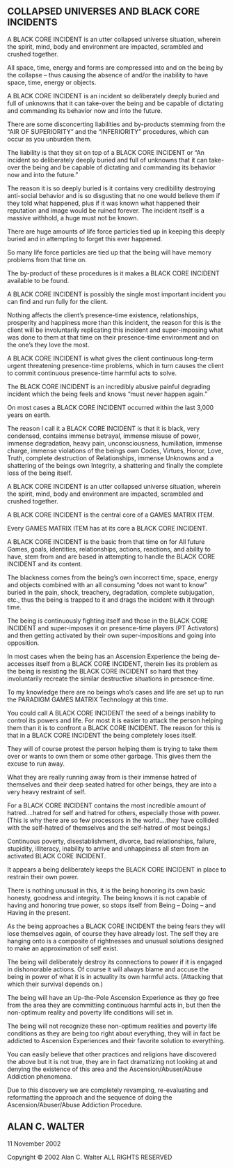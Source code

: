 ## COLLAPSED UNIVERSES AND BLACK CORE INCIDENTS

A BLACK CORE INCIDENT is an utter collapsed 
universe situation, wherein the spirit, mind, 
body and environment are impacted, scrambled and crushed together.

All space, time, energy and forms are compressed 
into and on the being by the collapse – thus 
causing the absence of and/or the inability to 
have space, time, energy or objects.

A BLACK CORE INCIDENT is an incident so 
deliberately deeply buried and full of unknowns 
that it can take-over the being and be capable of 
dictating and commanding its behavior now and into the future.

There are some disconcerting liabilities and 
by-products stemming from the “AIR OF 
SUPERIORITY” and the “INFERIORITY” procedures, 
which can occur as you unburden them.

The liability is that they sit on top of a BLACK 
CORE INCIDENT or “An incident so deliberately 
deeply buried and full of unknowns that it can 
take-over the being and be capable of dictating 
and commanding its behavior now and into the future.”

The reason it is so deeply buried is it contains 
very credibility destroying anti-social behavior 
and is so disgusting that no one would believe 
them if they told what happened, plus if it was 
known what happened their reputation and image 
would be ruined forever. The incident itself is a 
massive withhold, a huge must not be known.

There are huge amounts of life force particles 
tied up in keeping this deeply buried and in 
attempting to forget this ever happened.

So many life force particles are tied up that the 
being will have memory problems from that time on.

The by-product of these procedures is it makes a 
BLACK CORE INCIDENT available to be found.

A BLACK CORE INCIDENT is possibly the single most 
important incident you can find and run fully for the client.

Nothing affects the client’s presence-time 
existence, relationships, prosperity and 
happiness more than this incident, the reason for 
this is the client will be involuntarily 
replicating this incident and super-imposing what 
was done to them at that time on their 
presence-time environment and on the one’s they love the most.

A BLACK CORE INCIDENT is what gives the client 
continuous long-term urgent threatening 
presence-time problems, which in turn causes the 
client to commit continuous presence-time harmful acts to solve.

The BLACK CORE INCIDENT is an incredibly abusive 
painful degrading incident which the being feels 
and knows “must never happen again.”

On most cases a BLACK CORE INCIDENT occurred 
within the last 3,000 years on earth.

The reason I call it a BLACK CORE INCIDENT is 
that it is black, very condensed, contains 
immense betrayal, immense misuse of power, 
immense degradation, heavy pain, unconsciousness, 
humiliation, immense charge, immense violations 
of the beings own Codes, Virtues, Honor, Love, 
Truth, complete destruction of Relationships, 
immense Unknowns and a shattering of the beings 
own Integrity, a shattering and finally the complete loss of the being itself.

A BLACK CORE INCIDENT is an utter collapsed 
universe situation, wherein the spirit, mind, 
body and environment are impacted, scrambled and crushed together.

A BLACK CORE INCIDENT is the central core of a GAMES MATRIX ITEM.

Every GAMES MATRIX ITEM has at its core a BLACK CORE INCIDENT.

A BLACK CORE INCIDENT is the basic from that time 
on for All future Games, goals, identities, 
relationships, actions, reactions, and ability to 
have, stem from and are based in attempting to 
handle the BLACK CORE INCIDENT and its content.

The blackness comes from the being’s own 
incorrect time, space, energy and objects 
combined with an all consuming “does not want to 
know” buried in the pain, shock, treachery, 
degradation, complete subjugation, etc., thus the 
being is trapped to it and drags the incident with it through time.

The being is continuously fighting itself and 
those in the BLACK CORE INCIDENT and 
super-imposes it on presence-time players (PT 
Activators) and then getting activated by their 
own super-impositions and going into opposition.

In most cases when the being has an Ascension 
Experience the being de-accesses itself from a 
BLACK CORE INCIDENT, therein lies its problem as 
the being is resisting the BLACK CORE INCIDENT so 
hard that they involuntarily recreate the similar 
destructive situations in presence-time.

To my knowledge there are no beings who’s cases 
and life are set up to run the PARADIGM GAMES MATRIX Technology at this time.

You could call A BLACK CORE INCIDENT the seed of 
a beings inability to control its powers and 
life. For most it is easier to attack the person 
helping them than it is to confront a BLACK CORE 
INCIDENT. The reason for this is that in a BLACK 
CORE INCIDENT the being completely loses itself.

They will of course protest the person helping 
them is trying to take them over or wants to own 
them or some other garbage. This gives them the excuse to run away.

What they are really running away from is their 
immense hatred of themselves and their deep 
seated hatred for other beings, they are into a very heavy restraint of self.

For a BLACK CORE INCIDENT contains the most 
incredible amount of hatred….hatred for self and 
hatred for others, especially those with power. 
(This is why there are so few processors in the 
world….they have collided with the self-hatred of 
themselves and the self-hatred of most beings.)

Continuous poverty, disestablishment, divorce, 
bad relationships, failure, stupidity, 
illiteracy, inability to arrive and unhappiness 
all stem from an activated BLACK CORE INCIDENT.

It appears a being deliberately keeps the BLACK 
CORE INCIDENT in place to restrain their own power.

There is nothing unusual in this, it is the being 
honoring its own basic honesty, goodness and 
integrity. The being knows it is not capable of 
having and honoring true power, so stops itself 
from Being – Doing – and Having in the present.

As the being approaches a BLACK CORE INCIDENT the 
being fears they will lose themselves again, of 
course they have already lost. The self they are 
hanging onto is a composite of rightnesses and 
unusual solutions designed to make an approximation of self exist.

The being will deliberately destroy its 
connections to power if it is engaged in 
dishonorable actions. Of course it will always 
blame and accuse the being in power of what it is 
in actuality its own harmful acts.  (Attacking 
that which their survival depends on.)

The being will have an Up-the-Pole Ascension 
Experience as they go free from the area they are 
committing continuous harmful acts in, but then 
the non-optimum reality and poverty life conditions will set in.

The being will not recognize these non-optimum 
realities and poverty life conditions as they are 
being too right about everything, they will in 
fact be addicted to Ascension Experiences and 
their favorite solution to everything.

You can easily believe that other practices and 
religions have discovered the above but it is not 
true, they are in fact dramatizing not looking at 
and denying the existence of this area and the 
Ascension/Abuser/Abuse Addiction phenomena.

Due to this discovery we are completely 
revamping, re-evaluating and reformatting the 
approach and the sequence of doing the 
Ascension/Abuser/Abuse Addiction Procedure.

## ALAN  C. WALTER

11 November 2002

Copyright © 2002
Alan C. Walter
ALL RIGHTS RESERVED

